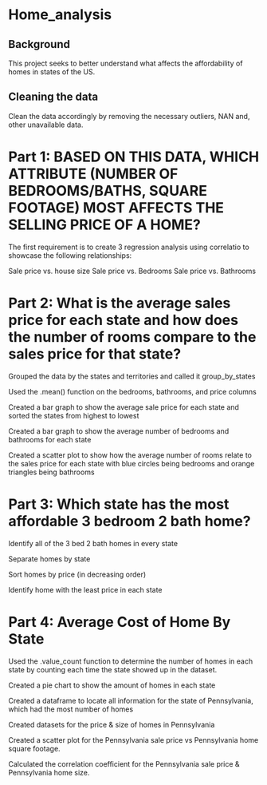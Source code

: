 # Home_analysis

## Background

This project seeks to better understand what affects the affordability of homes in states of the US.


## Cleaning the data
Clean the data accordingly by removing the necessary outliers, NAN and, other unavailable data.

# Part 1: BASED ON THIS DATA, WHICH ATTRIBUTE (NUMBER OF BEDROOMS/BATHS, SQUARE FOOTAGE) MOST AFFECTS THE SELLING PRICE OF A HOME?
The first requirement is to create 3 regression analysis using correlatio to showcase the following relationships:

Sale price vs. house size
Sale price vs. Bedrooms
Sale price vs. Bathrooms
# Part 2: What is the average sales price for each state and how does the number of rooms compare to the sales price for that state?
Grouped the data by the states and territories and called it group_by_states

Used the .mean() function on the bedrooms, bathrooms, and price columns

Created a bar graph to show the average sale price for each state and sorted the states from highest to lowest

Created a bar graph to show the average number of bedrooms and bathrooms for each state

Created a scatter plot to show how the average number of rooms relate to the sales price for each state with blue circles being bedrooms and orange triangles being bathrooms

# Part 3: Which state has the most affordable 3 bedroom 2 bath home?
Identify all of the 3 bed 2 bath homes in every state

Separate homes by state

Sort homes by price (in decreasing order)

Identify home with the least price in each state

# Part 4: Average Cost of Home By State
Used the .value_count function to determine the number of homes in each state by counting each time the state showed up in the dataset.

Created a pie chart to show the amount of homes in each state

Created a dataframe to locate all information for the state of Pennsylvania, which had the most number of homes

Created datasets for the price & size of homes in Pennsylvania

Created a scatter plot for the Pennsylvania sale price vs Pennsylvania home square footage.

Calculated the correlation coefficient for the Pennsylvania sale price & Pennsylvania home size.
